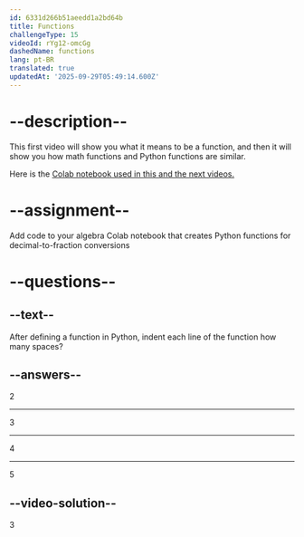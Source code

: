 ```yaml
---
id: 6331d266b51aeedd1a2bd64b
title: Functions
challengeType: 15
videoId: rYg12-omcGg
dashedName: functions
lang: pt-BR
translated: true
updatedAt: '2025-09-29T05:49:14.600Z'
---
```


# --description--

This first video will show you what it means to be a function, and then it will show you how math functions and Python functions are similar.

Here is the <a href="https://colab.research.google.com/drive/1d0e55NoKjKILIum34POv04h0OLpE_pkn" target="_blank" rel="noopener noreferrer nofollow">Colab notebook used in this and the next videos.</a>

# --assignment--

Add code to your algebra Colab notebook that creates Python functions for decimal-to-fraction conversions

# --questions--

## --text--

After defining a function in Python, indent each line of the function how many spaces?

## --answers--

2

---

3

---

4

---

5

## --video-solution--

3
